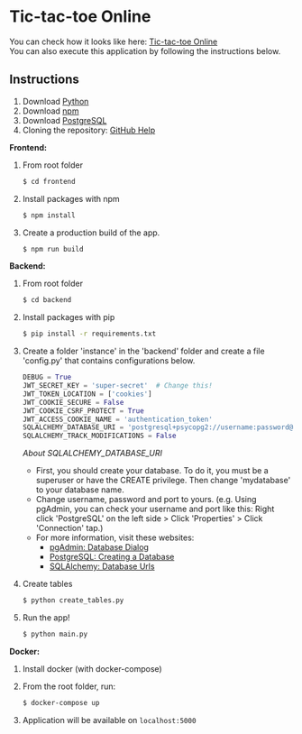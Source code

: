 # Tic-tac-toe Online
You can check how it looks like here: [Tic-tac-toe Online]  
You can also execute this application by following the instructions below.

## Instructions
1. Download [Python]
2. Download [npm]
3. Download [PostgreSQL]
4. Cloning the repository: [GitHub Help]

**Frontend:** 
1. From root folder
    ```sh
    $ cd frontend
    ```
2. Install packages with npm
    ```sh
    $ npm install
    ```
3. Create a production build of the app.
    ```sh
    $ npm run build
    ```

**Backend:** 
1. From root folder
    ```sh
    $ cd backend
    ```    
2. Install packages with pip
    ```sh
    $ pip install -r requirements.txt
    ```
3. Create a folder 'instance' in the 'backend' folder and create a file 'config.py' that contains configurations below.
    ```python
    DEBUG = True
    JWT_SECRET_KEY = 'super-secret'  # Change this!
    JWT_TOKEN_LOCATION = ['cookies']
    JWT_COOKIE_SECURE = False
    JWT_COOKIE_CSRF_PROTECT = True
    JWT_ACCESS_COOKIE_NAME = 'authentication_token'
    SQLALCHEMY_DATABASE_URI = 'postgresql+psycopg2://username:password@localhost:port/mydatabase'
    SQLALCHEMY_TRACK_MODIFICATIONS = False
    ```
    _About SQLALCHEMY_DATABASE_URI_
    - First, you should create your database. To do it, you must be a superuser or have the CREATE privilege. Then change 'mydatabase' to your database name.
    - Change username, password and port to yours. (e.g. Using pgAdmin, you can check your username and port like this: Right click 'PostgreSQL' on the left side > Click 'Properties' > Click 'Connection' tap.)
    - For more information, visit these websites: 
        - [pgAdmin: Database Dialog]
        - [PostgreSQL: Creating a Database]
        - [SQLAlchemy: Database Urls]
4. Create tables
    ```sh
    $ python create_tables.py
    ```
5. Run the app!
    ```sh
    $ python main.py
    ```


   
   [Tic-tac-toe Online]: <https://jjyyoon.github.io/#/project/tictactoe>
   [Python]: <https://www.python.org/>
   [npm]: <https://docs.npmjs.com/downloading-and-installing-node-js-and-npm>
   [PostgreSQL]: <https://www.postgresql.org/>
   [GitHub Help]: <https://help.github.com/en/github/creating-cloning-and-archiving-repositories/cloning-a-repository>
   [pgAdmin: Database Dialog]: <https://www.pgadmin.org/docs/pgadmin4/latest/database_dialog.html>
   [PostgreSQL: Creating a Database]: <https://www.postgresql.org/docs/current/manage-ag-createdb.html>
   [SQLAlchemy: Database Urls]: <https://docs.sqlalchemy.org/en/13/core/engines.html#database-urls>


**Docker:** 
1. Install docker (with docker-compose)

2. From the root folder, run:
    ```sh
    $ docker-compose up
    ```

3. Application will be available on `localhost:5000`
